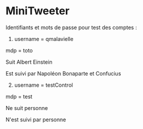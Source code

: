 # MiniTweeter

Identifiants et mots de passe pour test des comptes :
1. username = qmalavielle

mdp = toto

Suit Albert Einstein

Est suivi par Napoléon Bonaparte et Confucius

2. username = testControl

mdp = test

Ne suit personne

N'est suivi par personne
